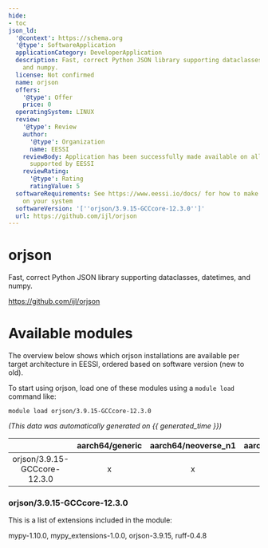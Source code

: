 ```yaml
---
hide:
- toc
json_ld:
  '@context': https://schema.org
  '@type': SoftwareApplication
  applicationCategory: DeveloperApplication
  description: Fast, correct Python JSON library supporting dataclasses, datetimes,
    and numpy.
  license: Not confirmed
  name: orjson
  offers:
    '@type': Offer
    price: 0
  operatingSystem: LINUX
  review:
    '@type': Review
    author:
      '@type': Organization
      name: EESSI
    reviewBody: Application has been successfully made available on all architectures
      supported by EESSI
    reviewRating:
      '@type': Rating
      ratingValue: 5
  softwareRequirements: See https://www.eessi.io/docs/ for how to make EESSI available
    on your system
  softwareVersion: '[''orjson/3.9.15-GCCcore-12.3.0'']'
  url: https://github.com/ijl/orjson
---
```


orjson
======


Fast, correct Python JSON library supporting dataclasses, datetimes, and numpy.

https://github.com/ijl/orjson
# Available modules


The overview below shows which orjson installations are available per target architecture in EESSI, ordered based on software version (new to old).

To start using orjson, load one of these modules using a `module load` command like:

```shell
module load orjson/3.9.15-GCCcore-12.3.0
```

*(This data was automatically generated on {{ generated_time }})*  

| |aarch64/generic|aarch64/neoverse_n1|aarch64/neoverse_v1|x86_64/generic|x86_64/amd/zen2|x86_64/amd/zen3|x86_64/amd/zen4|x86_64/intel/haswell|x86_64/intel/skylake_avx512|
| :---: | :---: | :---: | :---: | :---: | :---: | :---: | :---: | :---: | :---: |
|orjson/3.9.15-GCCcore-12.3.0|x|x|x|x|x|x|x|x|x|


### orjson/3.9.15-GCCcore-12.3.0

This is a list of extensions included in the module:

mypy-1.10.0, mypy_extensions-1.0.0, orjson-3.9.15, ruff-0.4.8